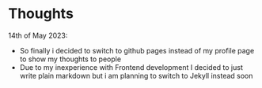 # Thoughts

14th of May 2023:
- So finally i decided to switch to github pages instead of my profile page to show my thoughts to people
- Due to my inexperience with Frontend development I decided to just write plain markdown but i am planning to switch to Jekyll instead soon
